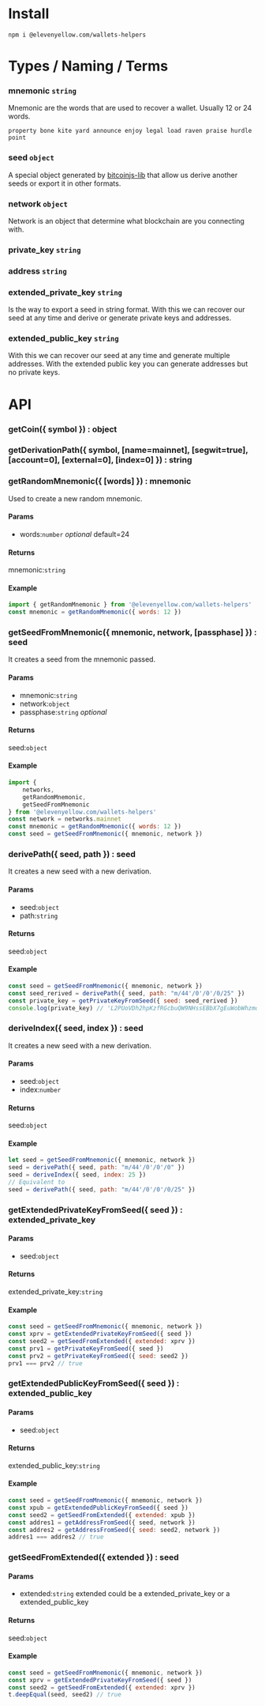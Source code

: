 # Install

```
npm i @elevenyellow.com/wallets-helpers
```

# Types / Naming / Terms

### mnemonic `string`

Mnemonic are the words that are used to recover a wallet. Usually 12 or 24 words.

```
property bone kite yard announce enjoy legal load raven praise hurdle point
```

### seed `object`

A special object generated by [bitcoinjs-lib](https://github.com/bitcoinjs/bitcoinjs-lib) that allow us derive another seeds or export it in other formats.

### network `object`

Network is an object that determine what blockchain are you connecting with.

### private_key `string`

### address `string`

### extended_private_key `string`

Is the way to export a seed in string format. With this we can recover our seed at any time and derive or generate private keys and addresses.

### extended_public_key `string`

With this we can recover our seed at any time and generate multiple addresses. With the extended public key you can generate addresses but no private keys.

# API

### getCoin({ symbol }) : object

### getDerivationPath({ symbol, [name=mainnet], [segwit=true], [account=0], [external=0], [index=0] }) : string

### getRandomMnemonic({ [words] }) : mnemonic

Used to create a new random mnemonic.

#### Params

-   words:`number` _optional_ default=24

#### Returns

mnemonic:`string`

#### Example

```js
import { getRandomMnemonic } from '@elevenyellow.com/wallets-helpers'
const mnemonic = getRandomMnemonic({ words: 12 })
```

### getSeedFromMnemonic({ mnemonic, network, [passphase] }) : seed

It creates a seed from the mnemonic passed.

#### Params

-   mnemonic:`string`
-   network:`object`
-   passphase:`string` _optional_

#### Returns

seed:`object`

#### Example

```js
import {
    networks,
    getRandomMnemonic,
    getSeedFromMnemonic
} from '@elevenyellow.com/wallets-helpers'
const network = networks.mainnet
const mnemonic = getRandomMnemonic({ words: 12 })
const seed = getSeedFromMnemonic({ mnemonic, network })
```

### derivePath({ seed, path }) : seed

It creates a new seed with a new derivation.

#### Params

-   seed:`object`
-   path:`string`

#### Returns

seed:`object`

#### Example

```js
const seed = getSeedFromMnemonic({ mnemonic, network })
const seed_rerived = derivePath({ seed, path: "m/44'/0'/0'/0/25" })
const private_key = getPrivateKeyFromSeed({ seed: seed_rerived })
console.log(private_key) // 'L2PUoVDh2hpKzfRGcbuQW9NHssEBbX7gEuWobWhzmqan2iKVhtcL'
```

### deriveIndex({ seed, index }) : seed

It creates a new seed with a new derivation.

#### Params

-   seed:`object`
-   index:`number`

#### Returns

seed:`object`

#### Example

```js
let seed = getSeedFromMnemonic({ mnemonic, network })
seed = derivePath({ seed, path: "m/44'/0'/0'/0" })
seed = deriveIndex({ seed, index: 25 })
// Equivalent to
seed = derivePath({ seed, path: "m/44'/0'/0'/0/25" })
```

### getExtendedPrivateKeyFromSeed({ seed }) : extended_private_key

#### Params

-   seed:`object`

#### Returns

extended_private_key:`string`

#### Example

```js
const seed = getSeedFromMnemonic({ mnemonic, network })
const xprv = getExtendedPrivateKeyFromSeed({ seed })
const seed2 = getSeedFromExtended({ extended: xprv })
const prv1 = getPrivateKeyFromSeed({ seed })
const prv2 = getPrivateKeyFromSeed({ seed: seed2 })
prv1 === prv2 // true
```

### getExtendedPublicKeyFromSeed({ seed }) : extended_public_key

#### Params

-   seed:`object`

#### Returns

extended_public_key:`string`

#### Example

```js
const seed = getSeedFromMnemonic({ mnemonic, network })
const xpub = getExtendedPublicKeyFromSeed({ seed })
const seed2 = getSeedFromExtended({ extended: xpub })
const addres1 = getAddressFromSeed({ seed, network })
const addres2 = getAddressFromSeed({ seed: seed2, network })
addres1 === addres2 // true
```

### getSeedFromExtended({ extended }) : seed

#### Params

-   extended:`string` extended could be a extended_private_key or a extended_public_key

#### Returns

seed:`object`

#### Example

```js
const seed = getSeedFromMnemonic({ mnemonic, network })
const xprv = getExtendedPrivateKeyFromSeed({ seed })
const seed2 = getSeedFromExtended({ extended: xprv })
t.deepEqual(seed, seed2) // true
```
